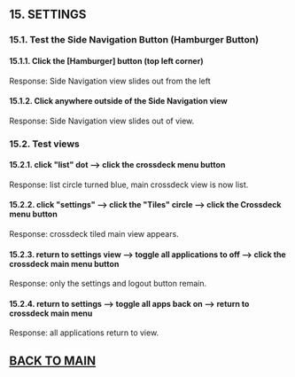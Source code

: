 ## 15. SETTINGS

### 15.1. Test the Side Navigation Button (Hamburger Button)
#### 15.1.1. Click the [Hamburger] button (top left corner) 
Response: Side Navigation view slides out from the left
#### 15.1.2. Click anywhere outside of the Side Navigation view
Response: Side Navigation view slides out of view.

### 15.2. Test views
#### 15.2.1. click "list" dot --> click the crossdeck menu button
Response: list circle turned blue, main crossdeck view is now list.
#### 15.2.2. click "settings" --> click the "Tiles" circle --> click the Crossdeck menu button
Response: crossdeck tiled main view appears.
#### 15.2.3. return to settings view --> toggle all applications to off --> click the crossdeck main menu button
Response: only the settings and logout button remain.
#### 15.2.4. return to settings --> toggle all apps back on --> return to crossdeck main menu
Response: all applications return to view.

## [BACK TO MAIN](https://github.com/MilitaryMobile/xd-regression-test/blob/master/README.md)

